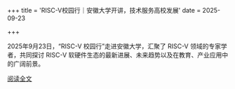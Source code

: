 +++
title = 'RISC-V校园行｜安徽大学开讲，技术服务高校发展'
date = 2025-09-23

+++

2025年9月23日，“RISC-V 校园行”走进安徽大学，汇聚了 RISC-V 领域的专家学者，共同探讨 RISC-V 软硬件生态的最新进展、未来趋势以及在教育、产业应用中的广阔前景。

[阅读全文](https://mp.weixin.qq.com/s/KrkhFyZFY22aGSOsQVtndA)

